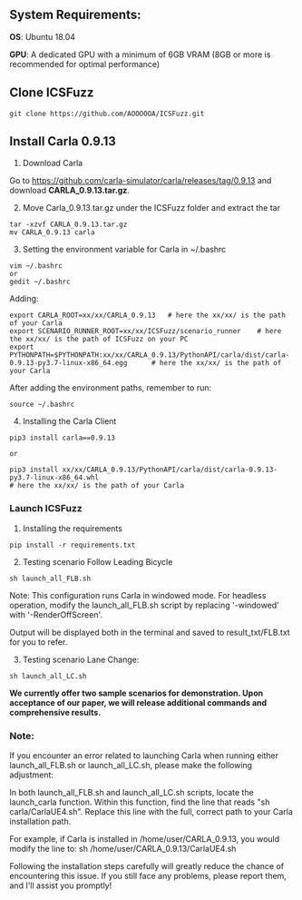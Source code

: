 ## System Requirements:
**OS**: Ubuntu 18.04

**GPU**: A dedicated GPU with a minimum of 6GB VRAM (8GB or more is recommended for optimal performance)

## Clone ICSFuzz
```
git clone https://github.com/AOOOOOA/ICSFuzz.git
```

## Install Carla 0.9.13 
1. Download Carla

Go to https://github.com/carla-simulator/carla/releases/tag/0.9.13 and download **CARLA_0.9.13.tar.gz**.

2. Move Carla_0.9.13.tar.gz under the ICSFuzz folder and extract the tar
```
tar -xzvf CARLA_0.9.13.tar.gz
mv CARLA_0.9.13 carla  
```

3. Setting the environment variable for Carla in ~/.bashrc 
```
vim ~/.bashrc 
or
gedit ~/.bashrc
```
Adding:
```
export CARLA_ROOT=xx/xx/CARLA_0.9.13   # here the xx/xx/ is the path of your Carla 
export SCENARIO_RUNNER_ROOT=xx/xx/ICSFuzz/scenario_runner    # here the xx/xx/ is the path of ICSFuzz on your PC
export PYTHONPATH=$PYTHONPATH:xx/xx/CARLA_0.9.13/PythonAPI/carla/dist/carla-0.9.13-py3.7-linux-x86_64.egg      # here the xx/xx/ is the path of your Carla 
```
After adding the environment paths, remember to run:
```
source ~/.bashrc 
```

4. Installing the Carla Client
```
pip3 install carla==0.9.13

or 

pip3 install xx/xx/CARLA_0.9.13/PythonAPI/carla/dist/carla-0.9.13-py3.7-linux-x86_64.whl        
# here the xx/xx/ is the path of your Carla 

```


### Launch ICSFuzz
1. Installing the requirements
```
pip install -r requirements.txt
```
2. Testing scenario Follow Leading Bicycle
```
sh launch_all_FLB.sh
```
Note: This configuration runs Carla in windowed mode. For headless operation, modify the launch_all_FLB.sh script by replacing '-windowed' with '-RenderOffScreen'.

Output will be displayed both in the terminal and saved to result_txt/FLB.txt for you to refer.

3. Testing scenario Lane Change:
```
sh launch_all_LC.sh
```

**We currently offer two sample scenarios for demonstration. Upon acceptance of our paper, we will release additional commands and comprehensive results.**

### Note:
If you encounter an error related to launching Carla when running either launch_all_FLB.sh or launch_all_LC.sh, please make the following adjustment:

In both launch_all_FLB.sh and launch_all_LC.sh scripts, locate the launch_carla function. Within this function, find the line that reads "sh carla/CarlaUE4.sh". Replace this line with the full, correct path to your Carla installation path. 

For example, if Carla is installed in /home/user/CARLA_0.9.13, you would modify the line to:
sh /home/user/CARLA_0.9.13/CarlaUE4.sh


Following the installation steps carefully will greatly reduce the chance of encountering this issue. If you still face any problems, please report them, and I'll assist you promptly!
